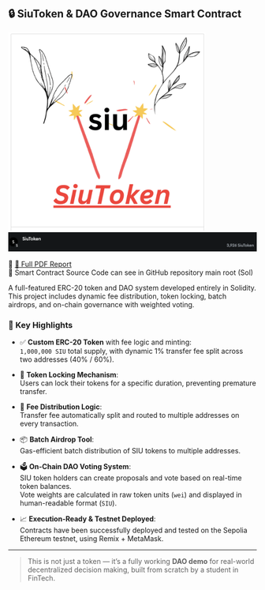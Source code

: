 ## 🔒 SiuToken & DAO Governance Smart Contract

<img src="./SiuToken.png" alt="SiuToken" width="400"/>

<img src="SiuToken1.png" alt="SiuToken1" width="1500"/>

📄 [📂 Full PDF Report](https://drive.google.com/file/d/1ZEI7BnvRLfd9WSh-Igyba2ojisQhTBeQ/view?usp=sharing)  
🔗 Smart Contract Source Code can see in GitHub repository main root (Sol)

A full-featured ERC-20 token and DAO system developed entirely in Solidity.  
This project includes dynamic fee distribution, token locking, batch airdrops, and on-chain governance with weighted voting.

### 🚀 Key Highlights

- ✅ **Custom ERC-20 Token** with fee logic and minting:  
  `1,000,000 SIU` total supply, with dynamic 1% transfer fee split across two addresses (40% / 60%).

- 🔐 **Token Locking Mechanism**:  
  Users can lock their tokens for a specific duration, preventing premature transfer.

- 🎯 **Fee Distribution Logic**:  
  Transfer fee automatically split and routed to multiple addresses on every transaction.

- 📦 **Batch Airdrop Tool**:  
  Gas-efficient batch distribution of SIU tokens to multiple addresses.

- 🗳️ **On-Chain DAO Voting System**:  
  SIU token holders can create proposals and vote based on real-time token balances.  
  Vote weights are calculated in raw token units (`wei`) and displayed in human-readable format (`SIU`).

- 📈 **Execution-Ready & Testnet Deployed**:  
  Contracts have been successfully deployed and tested on the Sepolia Ethereum testnet, using Remix + MetaMask.

---
> This is not just a token — it’s a fully working **DAO demo** for real-world decentralized decision making, built from scratch by a student in FinTech.


